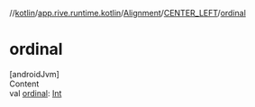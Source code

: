 //[kotlin](../../../../index.md)/[app.rive.runtime.kotlin](../../index.md)/[Alignment](../index.md)/[CENTER_LEFT](index.md)/[ordinal](ordinal.md)



# ordinal  
[androidJvm]  
Content  
val [ordinal](ordinal.md): [Int](https://kotlinlang.org/api/latest/jvm/stdlib/kotlin/-int/index.html)  




